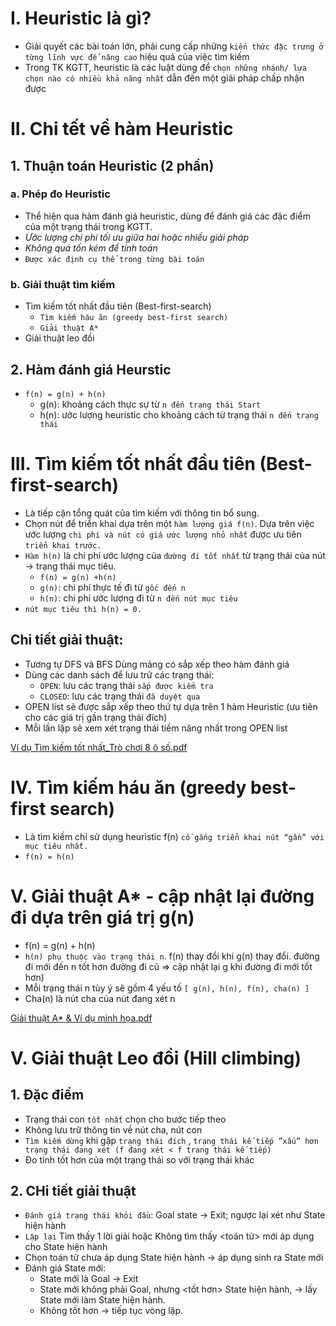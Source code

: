 # I. Heuristic là gì?
* Giải quyết các bài toán lớn, phải cung cấp những `kiến thức đặc trưng ở từng lĩnh vực để nâng cao` hiệu quả của việc tìm kiếm
* Trong TK KGTT, heuristic là các luật dùng để `chọn những nhánh/ lựa chọn nào có nhiều khả năng nhất` dẫn đến một giải pháp chấp nhận được
# II. Chi tết về hàm Heuristic
## 1. Thuận toán Heuristic (2 phần)
### a. Phép đo Heuristic
* Thể hiện qua hàm đánh giá heuristic, dùng để đánh giá các đặc điểm của một trạng thái trong KGTT.
* *Ước lượng chi phí tối ưu giữa hai hoặc nhiều giải pháp*
* *Không quá tốn kém để tính toán*
* `Được xác định cụ thể trong từng bài toán`
### b. Giải thuật tìm kiếm
* Tìm kiếm tốt nhất đầu tiên (Best-first-search)
  * `Tìm kiếm háu ăn (greedy best-first search)`
  * `Giải thuật A*`
* Giải thuật leo đồi
## 2. Hàm đánh giá Heurstic
* `f(n) = g(n) + h(n)`
  *  g(n): khoảng cách thực sự từ `n đến trạng thái Start`
  *  h(n): ước lượng heuristic cho khoảng cách từ trạng thái `n đến trạng thái`
 # III. Tìm kiếm tốt nhất đầu tiên (Best-first-search)
 *  Là tiếp cận tổng quát của tìm kiếm với thông tin bổ sung.
 *  Chọn nút để triển khai dựa trên một `hàm lượng giá f(n)`. Dựa trên việc ước lượng `chi phí và nút có giá ước lượng nhỏ nhất` được ưu tiên `triển khai trước.`
 *  `Hàm h(n)` là chi phí ước lượng của `đường đi tốt nhất` từ trạng thái của nút -> trạng thái mục tiêu.
    * `f(n) = g(n) +h(n)`
    * `g(n)`: chi phí thực tế đi từ `gốc đến n`
    * `h(n)`: chi phí ước lượng đi từ `n đến nút mục tiêu`
 * `nút mục tiêu thì h(n) = 0.` 
 ## Chi tiết giải thuật:
 * Tương tự DFS và BFS Dùng mảng có sắp xếp theo hàm đánh giá
 * Dùng các danh sách để lưu trữ các trạng thái:
   * `OPEN`: lưu các trạng thái `sắp được kiểm tra`
   * `CLOSED`: lưu các trạng thái `đã duyệt qua`
 * OPEN list sẽ được sắp xếp theo thứ tự dựa trên 1 hàm Heuristic (ưu tiên cho các giá trị gần trạng thái đích)
 * Mỗi lần lặp sẽ xem xét trạng thái tiềm năng nhất trong OPEN list
 
[Ví dụ Tìm kiếm tốt nhất_Trò chơi 8 ô số.pdf](https://github.com/BuiTranNgocLy/Nhap-mon-TTNT_CT190_CTU/files/7490043/Tim.ki.m.t.t.nh.t_Tro.ch.i.8.o.s.pdf)

# IV. Tìm kiếm háu ăn (greedy best-first search)
* Là tìm kiếm chỉ sử dụng heuristic f(n) `cố gắng triển khai nút “gần” với mục tiêu nhất.`
* `f(n) = h(n)`
# V. Giải thuật A* - cập nhật lại đường đi dựa trên giá trị g(n)
* f(n) = g(n) + h(n)
* `h(n) phụ thuộc vào trạng thái n`. f(n) thay đổi khi g(n) thay đổi. đường đi mới đến n tốt hơn đường đi cũ => cập nhật lại g khi đường đi mới tốt hơn)
* Mỗi trạng thái n tùy ý sẽ gồm 4 yếu tố `[ g(n), h(n), f(n), cha(n) ]`
* Cha(n) là nút cha của nút đang xét n

[Giải thuật A* & Ví dụ minh họa.pdf](https://github.com/BuiTranNgocLy/Nhap-mon-TTNT_CT190_CTU/files/7490607/Gi.i.thu.t.A.sao.VD.pdf)
# V. Giải thuật Leo đồi (Hill climbing)
## 1. Đặc điểm
* Trạng thái con `tốt nhất` chọn cho bước tiếp theo
* Không lưu trữ thông tin về nút cha, nút con
* `Tìm kiếm dừng` khi gặp `trạng thái đích` , `trạng thái kế tiếp ”xấu” hơn trạng thái đang xét (f đang xét < f trang thái kế tiếp)`
* Đo tính tốt hơn của một trạng thái so với trạng thái khác
## 2. CHi tiết giải thuật
* `Đánh giá trạng thái khỏi đầu`: Goal state -> Exit; ngược lại xét như State hiện hành
* `Lập lại` Tìm thấy 1 lời giải hoặc Không tìm thấy <toán tử> mới áp dụng cho State hiện hành
* Chọn toán tử chưa áp dụng State hiện hành -> áp dụng sinh ra State mới
* Đánh giá State mới:
  * State mới là Goal -> Exit
  * State mới không phải Goal, nhưng <tốt hơn> State hiện hành, -> lấy State mới làm State hiện hành.
  * Không tốt hơn -> tiếp tục vòng lặp.


